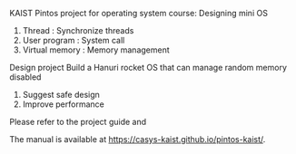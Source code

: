 KAIST Pintos project for operating system course: Designing mini OS
1. Thread : Synchronize threads
2. User program : System call
3. Virtual memory : Memory management

Design project
Build a Hanuri rocket OS that can manage random memory disabled
1. Suggest safe design
2. Improve performance

Please refer to the project guide and 


The manual is available at https://casys-kaist.github.io/pintos-kaist/.
 
